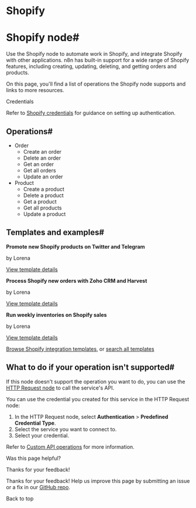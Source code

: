 # Shopify

[ ](https://github.com/n8n-io/n8n-docs/edit/main/docs/integrations/builtin/app-nodes/n8n-nodes-base.shopify.md "Edit this page")

# Shopify node#

Use the Shopify node to automate work in Shopify, and integrate Shopify with other applications. n8n has built-in support for a wide range of Shopify features, including creating, updating, deleting, and getting orders and products. 

On this page, you'll find a list of operations the Shopify node supports and links to more resources.

Credentials

Refer to [Shopify credentials](../../credentials/shopify/) for guidance on setting up authentication. 

## Operations#

  * Order
    * Create an order
    * Delete an order
    * Get an order
    * Get all orders
    * Update an order
  * Product
    * Create a product
    * Delete a product
    * Get a product
    * Get all products
    * Update a product



## Templates and examples#

**Promote new Shopify products on Twitter and Telegram**

by Lorena

[View template details](https://n8n.io/workflows/1205-promote-new-shopify-products-on-twitter-and-telegram/)

**Process Shopify new orders with Zoho CRM and Harvest**

by Lorena

[View template details](https://n8n.io/workflows/1206-process-shopify-new-orders-with-zoho-crm-and-harvest/)

**Run weekly inventories on Shopify sales**

by Lorena

[View template details](https://n8n.io/workflows/1207-run-weekly-inventories-on-shopify-sales/)

[Browse Shopify integration templates](https://n8n.io/integrations/shopify/), or [search all templates](https://n8n.io/workflows/)

## What to do if your operation isn't supported#

If this node doesn't support the operation you want to do, you can use the [HTTP Request node](../../core-nodes/n8n-nodes-base.httprequest/) to call the service's API.

You can use the credential you created for this service in the HTTP Request node: 

  1. In the HTTP Request node, select **Authentication** > **Predefined Credential Type**.
  2. Select the service you want to connect to.
  3. Select your credential.



Refer to [Custom API operations](../../../custom-operations/) for more information.

Was this page helpful? 

Thanks for your feedback! 

Thanks for your feedback! Help us improve this page by submitting an issue or a fix in our [GitHub repo](https://github.com/n8n-io/n8n-docs). 

Back to top 
